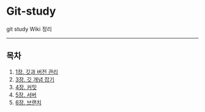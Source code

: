 # Git-study
git study Wiki 정리  

----

목차
----
1. [1장. 깃과 버전 관리](https://github.com/jsh9057/Git-study/wiki/1%EC%9E%A5.-%EA%B9%83%EA%B3%BC-%EB%B2%84%EC%A0%84-%EA%B4%80%EB%A6%AC)
2. [3장. 깃 개념 잡기](https://github.com/jsh9057/Git-study/wiki/3%EC%9E%A5.-%EA%B9%83-%EA%B0%9C%EB%85%90-%EC%9E%A1%EA%B8%B0)
3. [4장. 커밋](https://github.com/jsh9057/Git-study/wiki/4%EC%9E%A5.-%EC%BB%A4%EB%B0%8B)
4. [5장. 서버](https://github.com/jsh9057/Git-study/wiki/5%EC%9E%A5.-%EC%84%9C%EB%B2%84)
5. [6장. 브랜치](https://github.com/jsh9057/Git-study/wiki/6%EC%9E%A5.-%EB%B8%8C%EB%9E%9C%EC%B9%98)
